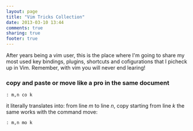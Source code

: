 ```yaml
---
layout: page
title: "Vim Tricks Collection"
date: 2013-03-10 13:44
comments: true
sharing: true
footer: true
---
```


After years being a vim user, this is the place where I'm going to share my most used key bindings, plugins, shortcuts and cofigurations that I picheck up in Vim. 
Remember, with vim you will never end learing!

### copy and paste or move like a pro in the same document

``` vim
: m,n co k
```
it literally translates into: from line _m_ to line _n_, copy starting from line _k_
the same works with the command move:

``` vim
: m,n mo k
```
